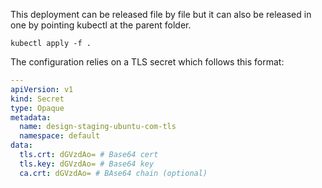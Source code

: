 This deployment can be released file by file but it can also be released in one by pointing kubectl at the parent folder.

`kubectl apply -f .`


The configuration relies on a TLS secret which follows this format:

``` yaml
---
apiVersion: v1
kind: Secret
type: Opaque
metadata:
  name: design-staging-ubuntu-com-tls
  namespace: default
data:
  tls.crt: dGVzdAo= # Base64 cert
  tls.key: dGVzdAo= # Base64 key
  ca.crt: dGVzdAo= # BAse64 chain (optional)
```
